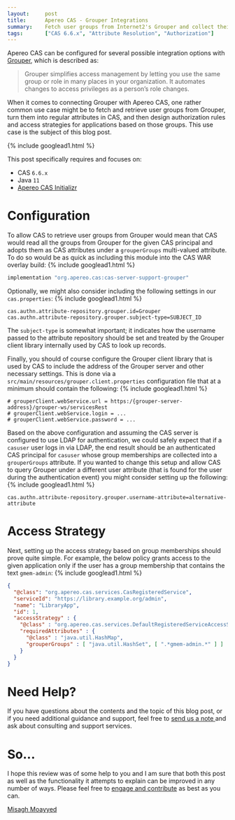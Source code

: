 ```yaml
---
layout:     post
title:      Apereo CAS - Grouper Integrations
summary:    Fetch user groups from Internet2's Grouper and collect their CAS attributes for application access enforcement and better healthcare.
tags:       ["CAS 6.6.x", "Attribute Resolution", "Authorization"]
---
```


Apereo CAS can be configured for several possible integration options with [Grouper](https://incommon.org/software/grouper/), which is described as:

> Grouper simplifies access management by letting you use the same group or role in many places in your organization. It automates changes to access privileges as a person’s role changes. 

When it comes to connecting Grouper with Apereo CAS, one rather common use case might be to fetch and retrieve user groups from Grouper, turn them into regular attributes in CAS, and then design authorization rules and access strategies for applications based on those groups. This use case is the subject of this blog post.

{% include googlead1.html %}

This post specifically requires and focuses on:

- CAS `6.6.x`
- Java `11`
- [Apereo CAS Initializr][initializr] 

# Configuration

To allow CAS to retrieve user groups from Grouper would mean that CAS would read all the groups from Grouper for the given CAS principal and adopts them as CAS attributes under a `grouperGroups` multi-valued attribute. To do so would be as quick as including this module into the CAS WAR overlay build:
{% include googlead1.html %}
```groovy
implementation "org.apereo.cas:cas-server-support-grouper"
```

Optionally, we might also consider including the following settings in our `cas.properties`:
{% include googlead1.html %}
```properties
cas.authn.attribute-repository.grouper.id=Grouper
cas.authn.attribute-repository.grouper.subject-type=SUBJECT_ID
```

The `subject-type` is somewhat important; it indicates how the username passed to the attribute repository should be set and treated by the Grouper client library internally used by CAS to look up records. 

Finally, you should of course configure the Grouper client library that is used by CAS to include the address of the Grouper server and other necessary settings. This is done via a `src/main/resources/grouper.client.properties` configuration file that at a minimum should contain the following:
{% include googlead1.html %}
```properties
# grouperClient.webService.url = https:/{grouper-server-address}/grouper-ws/servicesRest
# grouperClient.webService.login = ...
# grouperClient.webService.password = ...
```

Based on the above configuration and assuming the CAS server is configured to use LDAP for authentication, we could safely expect that if a `casuser` user logs in via LDAP, the end result should be an authenticated CAS principal for `casuser` whose group memberships are collected into a `grouperGroups` attribute. If you wanted to change this setup and allow CAS to query Grouper under a different user attribute (that is found for the user during the authentication event) you might consider setting up the following:
{% include googlead1.html %}
```properties
cas.authn.attribute-repository.grouper.username-attribute=alternative-attribute
```

# Access Strategy

Next, setting up the access strategy based on group memberships should prove quite simple. For example, the below policy grants access to the given application only if the user has a group membership that contains the text `gmem-admin`:
{% include googlead1.html %}
```json
{
  "@class": "org.apereo.cas.services.CasRegisteredService",
  "serviceId": "https://library.example.org/admin",
  "name": "LibraryApp",
  "id": 1,
  "accessStrategy" : {
    "@class" : "org.apereo.cas.services.DefaultRegisteredServiceAccessStrategy",
    "requiredAttributes" : {
      "@class" : "java.util.HashMap",
      "grouperGroups" : [ "java.util.HashSet", [ ".*gmem-admin.*" ] ]
    }
  }
}
```

# Need Help?

If you have questions about the contents and the topic of this blog post, or if you need additional guidance and support, feel free to [send us a note ](/#contact-section-header) and ask about consulting and support services.

# So...

I hope this review was of some help to you and I am sure that both this post as well as the functionality it attempts to explain can be improved in any number of ways. Please feel free to [engage and contribute][contribguide] as best as you can.

[Misagh Moayyed](https://fawnoos.com)

[contribguide]: https://apereo.github.io/cas/developer/Contributor-Guidelines.html
[qrauthn]: https://apereo.github.io/cas/6.6.x/authentication/QRCode-Authentication.html
[initializr]: https://getcas.apereo.org